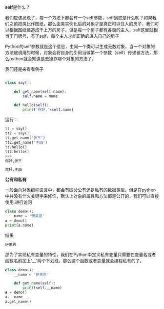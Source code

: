 **self**是什么？

我们应该发现了，每一个方法下都会有一个self参数，self到底是什么呢？如果我们之前把类比作图纸，那么由类实例化后的对象才是真正可以住人的房子，我们可以根据图纸建造成千上万的房子，但是每一个房子都有各自的主人，self这里就相当于门牌号，有了self，每个主人才能正确的进入自己的房子

Python的self参数就是这个意思，由同一个类可以生成无数对象，当一个对象的方法被调用的时候，对象会将自身的引用当做第一个参数（self）传递该方法，那么python就会知道是去操作哪个对象的方法了。

我们还是来看看例子
```py

class say():

    def get_name(self,name):
        self.name = name

    def hello(self):
        print('你好,'+self.name)
```
运行：
```py
tt = say()
tt2 = say()
tt.get_name('张三')
tt2.get_name('李四')
tt.hello()
tt2.hello()
>>>
你好,张三

你好,李四

```
**公有和私有**

一般面向对象编程语言中，都会有区分公有还是私有的数据类型，但是在python中并没有什么关键字来修饰，默认上对象的属性和方法都是公开的，我们可以直接使用.进行访问
```py
class demo():
    name = '伊莱恩'
a = demo()
print(a.name)

```
结果
```py
伊莱恩
```
那为了实现私有变量的特性，我们在Python中定义私有变量只需要在变量名或者函数名前加上'__'两个下划线，那么这个函数或者变量就会编程私有的了。

```py
class demo():
    __name = '伊莱恩'

    def get_name(self):
        print(self.__name)
a = demo()
a.__name
a.get_name()
```
